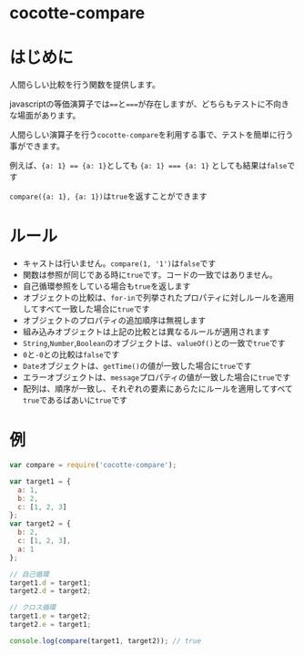 cocotte-compare
===============

# はじめに

人間らしい比較を行う関数を提供します。

javascriptの等価演算子では`==`と`===`が存在しますが、どちらもテストに不向きな場面があります。

人間らしい演算子を行う`cocotte-compare`を利用する事で、テストを簡単に行う事ができます。

例えば、`{a: 1} == {a: 1}`としても `{a: 1} === {a: 1}` としても結果は`false`です

`compare({a: 1}, {a: 1})`は`true`を返すことができます

# ルール

 + キャストは行いません。`compare(1, '1')`は`false`です
 + 関数は参照が同じである時に`true`です。コードの一致ではありません。
 + 自己循環参照をしている場合も`true`を返します
 + オブジェクトの比較は、`for-in`で列挙されたプロパティに対しルールを適用してすべて一致した場合に`true`です
 + オブジェクトのプロパティの追加順序は無視します
 + 組み込みオブジェクトは上記の比較とは異なるルールが適用されます
 + `String`,`Number`,`Boolean`のオブジェクトは、`valueOf()`との一致で`true`です
 + `0`と`-0`との比較は`false`です
 + `Date`オブジェクトは、`getTime()`の値が一致した場合に`true`です
 + エラーオブジェクトは、`message`プロパティの値が一致した場合に`true`です
 + 配列は、順序が一致し、それぞれの要素にあらたにルールを適用してすべて`true`であるばあいに`true`です

# 例

```javascript
var compare = require('cocotte-compare');

var target1 = {
  a: 1,
  b: 2,
  c: [1, 2, 3]
};
var target2 = {
  b: 2,
  c: [1, 2, 3],
  a: 1
};

// 自己循環
target1.d = target1;
target2.d = target2;

// クロス循環
target1.e = target2;
target2.e = target1;

console.log(compare(target1, target2)); // true

```

